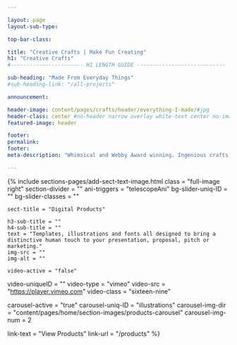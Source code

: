 ```yaml
---

layout: page
layout-sub-type:

top-bar-class:

title: "Creative Crafts | Make Fun Creating"
h1: "Creative Crafts"
#----------------------- H1 LENGTH GUIDE ----------------------------

sub-heading: "Made From Everyday Things"
#sub-heading-link: "/all-projects"

announcement:

header-image: content/pages/crafts/header/everything-I-made/#jpg
header-class: center #no-header narrow overlay white-text center no-image no-card no-header
featured-image: header

footer:
permalink:
footer:
meta-description: "Whimsical and Webby Award winning. Ingenious crafts for adults and your kids, all made from the materials you find around you. Project archive from 'What I Made', the Webby Award winning craft blog."

---
```





<!-- SECTION TEXT & IMAGE -->
{% include sections-pages/add-sect-text-image.html
  class = "full-image right"
  section-divider = ""
  ani-triggers = "telescopeAni"
  bg-slider-uniq-ID = ""
  bg-slider-classes = ""

    sect-title = "Digital Products"

    h3-sub-title = ""
    h4-sub-title = ""
    text = "Templates, illustrations and fonts all designed to bring a distinctive human touch to your presentation, proposal, pitch or marketing."
    img-src = ""
    img-alt = ""

    video-active = "false"
  video-uniqueID = ""
  video-type = "vimeo"
    video-src = "https://player.vimeo.com"
    video-class = "sixteen-nine"

  carousel-active = "true"
    carousel-uniq-ID = "illustrations"
    carousel-img-dir = "content/pages/home/section-images/products-carousel"
    carousel-img-num = 2

  link-text = "View Products"
  link-url = "/products"
%}
